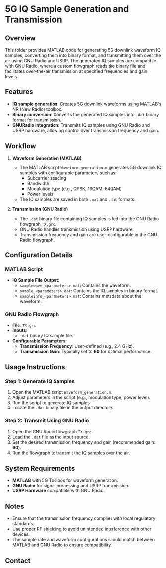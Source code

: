 # 5G IQ Sample Generation and Transmission

## Overview
This folder provides MATLAB code for generating 5G downlink waveform IQ samples, converting them into binary format, and transmitting them over the air using GNU Radio and USRP. The generated IQ samples are compatible with GNU Radio, where a custom flowgraph reads the binary file and facilitates over-the-air transmission at specified frequencies and gain levels.

## Features
- **IQ sample generation**: Creates 5G downlink waveforms using MATLAB's NR (New Radio) toolbox.
- **Binary conversion**: Converts the generated IQ samples into `.dat` binary format for transmission.
- **GNURadio integration**: Transmits IQ samples using GNU Radio and USRP hardware, allowing control over transmission frequency and gain.

## Workflow
1. **Waveform Generation (MATLAB)**
   - The MATLAB script `Waveform_generation.m` generates 5G downlink IQ samples with configurable parameters such as:
     - Subcarrier spacing
     - Bandwidth
     - Modulation type (e.g., QPSK, 16QAM, 64QAM)
     - Power levels
   - The IQ samples are saved in both `.mat` and `.dat` formats.

2. **Transmission (GNU Radio)**
   - The `.dat` binary file containing IQ samples is fed into the GNU Radio flowgraph `TX.grc`.
   - GNU Radio handles transmission using USRP hardware.
   - Transmission frequency and gain are user-configurable in the GNU Radio flowgraph.

## Configuration Details
### MATLAB Script
- **IQ Sample File Output**:
  - `samplewave_<parameters>.mat`: Contains the waveform.
  - `sample_<parameters>.dat`: Contains the IQ samples in binary format.
  - `sampleinfo_<parameters>.mat`: Contains metadata about the waveform.

### GNU Radio Flowgraph
- **File**: `TX.grc`
- **Inputs**:
  - `.dat` binary IQ sample file.
- **Configurable Parameters**:
  - **Transmission Frequency**: User-defined (e.g., 2.4 GHz).
  - **Transmission Gain**: Typically set to **60** for optimal performance.

## Usage Instructions
### Step 1: Generate IQ Samples
1. Open the MATLAB script `Waveform_generation.m`.
2. Adjust parameters in the script (e.g., modulation type, power level).
3. Run the script to generate IQ samples.
4. Locate the `.dat` binary file in the output directory.

### Step 2: Transmit Using GNU Radio
1. Open the GNU Radio flowgraph `TX.grc`.
2. Load the `.dat` file as the input source.
3. Set the desired transmission frequency and gain (recommended gain: **60**).
4. Run the flowgraph to transmit the IQ samples over the air.

## System Requirements
- **MATLAB** with 5G Toolbox for waveform generation.
- **GNU Radio** for signal processing and USRP transmission.
- **USRP Hardware** compatible with GNU Radio.

## Notes
- Ensure that the transmission frequency complies with local regulatory standards.
- Use proper RF shielding to avoid unintended interference with other devices.
- The sample rate and waveform configurations should match between MATLAB and GNU Radio to ensure compatibility.

## Contact
